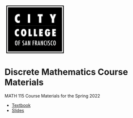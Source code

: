 <img src="https://github.com/ccsf-math-115/sp22/raw/main/img/CCSF%20LOGO.png" alt="CCSF Black and White Logo" width=200px>
<h1>Discrete Mathematics Course Materials</h1>
MATH 115 Course Materials for the Spring 2022

* [Textbook](https://ccsf-math-115.github.io/textbook/mcs_2018_cropped.pdf)
* [Slides](https://github.com/ccsf-math-115/slides)
